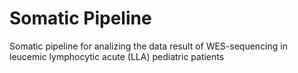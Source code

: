 # Somatic Pipeline
Somatic pipeline for analizing the data result of WES-sequencing in leucemic lymphocytic acute (LLA) pediatric patients
